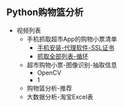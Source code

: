 ## Python购物篮分析

- 视频列表
	- 手机抓取超市App的购物小票清单
		- [手机安装-代理软件-SSL证书](https://www.bilibili.com/video/av53054984/)
		- [抓取全部列表-循环](https://www.bilibili.com/video/av53055273/)
	- 超市购物小票-图像识别-抽取信息
		- OpenCV
		- 1
	- 购物篮分析-推荐
	- 大数据分析-淘宝Excel表